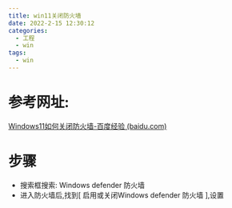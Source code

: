 ```yaml
---
title: win11关闭防火墙
date: 2022-2-15 12:30:12
categories:
  - 工程
  - win
tags:
  - win
---
```


# 参考网址:

  [Windows11如何关闭防火墙-百度经验 (baidu.com)](https://jingyan.baidu.com/article/f00622282d18b5bad3f0c89c.html) 

# 步骤

- 搜索框搜索:  Windows defender 防火墙 
- 进入防火墙后,找到[ 启用或关闭Windows defender 防火墙 ],设置


